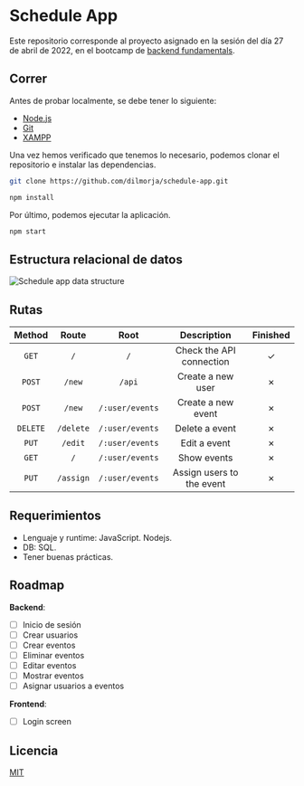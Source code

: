 # Schedule App
Este repositorio corresponde al proyecto asignado en la sesión del día 27 de abril de 2022, en el bootcamp de [backend fundamentals](https://www.tzuzulcode.com/bootcamps/32).

## Correr
Antes de probar localmente, se debe tener lo siguiente:

- [Node.js](https://nodejs.org)
- [Git](https://git-scm.com/)
- [XAMPP](https://www.apachefriends.org/es/index.html)

Una vez hemos verificado que tenemos lo necesario, podemos clonar el repositorio e instalar las dependencias.

```bash
git clone https://github.com/dilmorja/schedule-app.git
```
```bash
npm install
```

Por último, podemos ejecutar la aplicación.

```bash
npm start
```

## Estructura relacional de datos
![Schedule app data structure](https://i.imgur.com/VEFs3Cd.png)

## Rutas

|  Method  |   Route   |      Root       |        Description       | Finished |
|:--------:|:---------:|:---------------:|:------------------------:|:--------:|
| `GET`    | `/`       | `/`             | Check the API connection | &#10003; |
| `POST`   | `/new`    |`/api`           | Create a new user        | &#10007; |
| `POST`   | `/new`    | `/:user/events` | Create a new event       | &#10007; |
| `DELETE` | `/delete` | `/:user/events` | Delete a event           | &#10007; |
| `PUT`    | `/edit`   | `/:user/events` | Edit a event             | &#10007; |
| `GET`    | `/`       | `/:user/events` | Show events              | &#10007; |
| `PUT`    | `/assign` | `/:user/events` | Assign users to the event| &#10007; |

## Requerimientos
- Lenguaje y runtime: JavaScript. Nodejs.
- DB: SQL.
- Tener buenas prácticas.

## Roadmap
**Backend**:
- [ ] Inicio de sesión
- [ ] Crear usuarios
- [ ] Crear eventos
- [ ] Eliminar eventos
- [ ] Editar eventos
- [ ] Mostrar eventos
- [ ] Asignar usuarios a eventos

**Frontend**:
- [ ] Login screen

## Licencia
[MIT](LICENSE)
